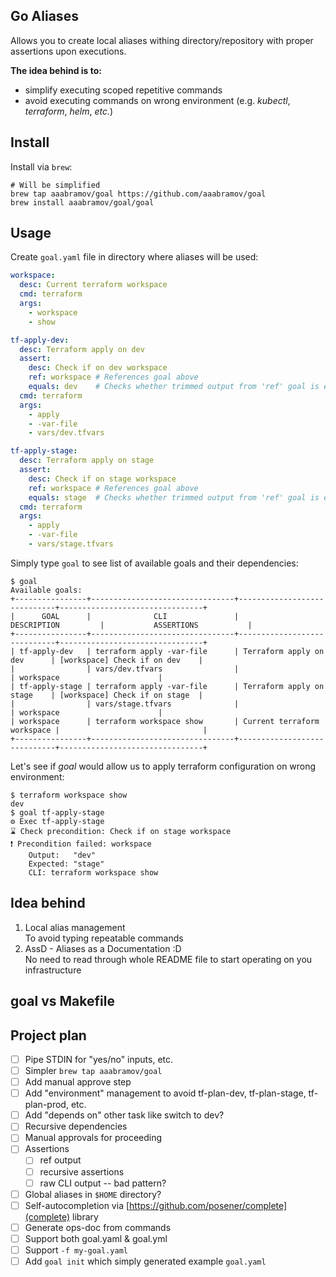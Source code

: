 ## Go Aliases

Allows you to create local aliases withing directory/repository with proper assertions upon executions.

**The idea behind is to:**

- simplify executing scoped repetitive commands 
- avoid executing commands on wrong environment (e.g. _kubectl_, _terraform_, _helm_, _etc._)

## Install

Install via `brew`:

```shell
# Will be simplified
brew tap aaabramov/goal https://github.com/aaabramov/goal
brew install aaabramov/goal/goal
```

## Usage

Create `goal.yaml` file in directory where aliases will be used:

```yaml
workspace:
  desc: Current terraform workspace
  cmd: terraform
  args:
    - workspace
    - show

tf-apply-dev:
  desc: Terraform apply on dev
  assert:
    desc: Check if on dev workspace
    ref: workspace # References goal above
    equals: dev    # Checks whether trimmed output from 'ref' goal is equal to "dev"
  cmd: terraform
  args:
    - apply
    - -var-file
    - vars/dev.tfvars

tf-apply-stage:
  desc: Terraform apply on stage
  assert:
    desc: Check if on stage workspace
    ref: workspace # References goal above
    equals: stage  # Checks whether trimmed output from 'ref' goal is equal to "stage"
  cmd: terraform
  args:
    - apply
    - -var-file
    - vars/stage.tfvars
```

Simply type `goal` to see list of available goals and their dependencies:

```shell
$ goal
Available goals:
+----------------+--------------------------------+-----------------------------+--------------------------------+
|      GOAL      |              CLI               |         DESCRIPTION         |           ASSERTIONS           |
+----------------+--------------------------------+-----------------------------+--------------------------------+
| tf-apply-dev   | terraform apply -var-file      | Terraform apply on dev      | [workspace] Check if on dev    |
|                | vars/dev.tfvars                |                             | workspace                      |
| tf-apply-stage | terraform apply -var-file      | Terraform apply on stage    | [workspace] Check if on stage  |
|                | vars/stage.tfvars              |                             | workspace                      |
| workspace      | terraform workspace show       | Current terraform workspace |                                |
+----------------+--------------------------------+-----------------------------+--------------------------------+
```

Let's see if _goal_ would allow us to apply terraform configuration on wrong environment:

```shell
$ terraform workspace show
dev
$ goal tf-apply-stage
⚙️ Exec tf-apply-stage
⌛ Check precondition: Check if on stage workspace
❗ Precondition failed: workspace
	Output:   "dev"
	Expected: "stage"
	CLI: terraform workspace show
```

## Idea behind

1. Local alias management  
   To avoid typing repeatable commands
2. AssD - Aliases as a Documentation :D  
   No need to read through whole README file to start operating on you infrastructure

## goal vs Makefile

## Project plan

- [ ] Pipe STDIN for "yes/no" inputs, etc.
- [ ] Simpler `brew tap aaabramov/goal`
- [ ] Add manual approve step
- [ ] Add "environment" management to avoid tf-plan-dev, tf-plan-stage, tf-plan-prod, etc.
- [ ] Add "depends on" other task like switch to dev?
- [ ] Recursive dependencies
- [ ] Manual approvals for proceeding
- [ ] Assertions
    - [ ] ref output
    - [ ] recursive assertions
    - [ ] raw CLI output -- bad pattern?
- [ ] Global aliases in `$HOME` directory?
- [ ] Self-autocompletion via [https://github.com/posener/complete](complete) library
- [ ] Generate ops-doc from commands
- [ ] Support both goal.yaml & goal.yml
- [ ] Support `-f my-goal.yaml`
- [ ] Add `goal init` which simply generated example `goal.yaml`

